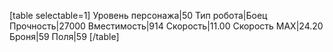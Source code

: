[table selectable=1]
Уровень персонажа|50
Тип робота|Боец
Прочность|27000
Вместимость|914
Скорость|11.00
Скорость MAX|24.20
Броня|59
Поля|59
[/table]
